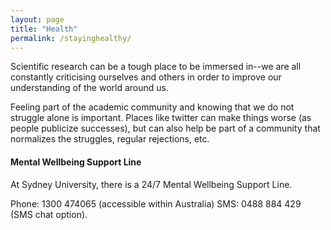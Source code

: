 ```yaml
---
layout: page
title: "Health"
permalink: /stayinghealthy/
---
```


Scientific research can be a tough place to be immersed in--we are all constantly criticising ourselves and others in order to improve our understanding of the world around us.

Feeling part of the academic community and knowing that we do not struggle alone is important.
Places like twitter can make things worse (as people publicize successes), but can also help be part of a community that normalizes the struggles, regular rejections, etc.

#### Mental Wellbeing Support Line

At Sydney University, there is a 24/7 Mental Wellbeing Support Line.

Phone: 1300 474065 (accessible within Australia)
SMS: 0488 884 429 (SMS chat option).
